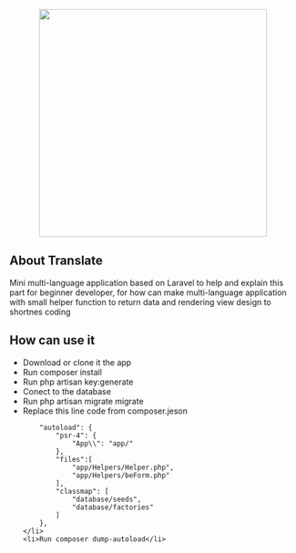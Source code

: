 <p align="center"><img src="https://res.cloudinary.com/dtfbvvkyp/image/upload/v1566331377/laravel-logolockup-cmyk-red.svg" width="400"></p>


## About Translate

Mini multi-language application based on Laravel to help and explain this part for beginner developer, for how can make multi-language application with small helper function to return data and rendering view design to shortnes coding 


## How can use it

<ul>
	<li>Download or clone it the app</li>
	<li>Run composer install</li>
	<li>Run php artisan key:generate</li>
	<li>Conect to the database</li>
	<li>Run php artisan migrate migrate</li>
	<li>
		Replace this line code from composer.jeson<br> 

		"autoload": {
	        "psr-4": {
	            "App\\": "app/"
	        },
	        "files":[
	            "app/Helpers/Helper.php",
	            "app/Helpers/beForm.php"
	        ],
	        "classmap": [
	            "database/seeds",
	            "database/factories"
	        ]
	    },
	</li>
	<li>Run composer dump-autoload</li>
</ul>


 